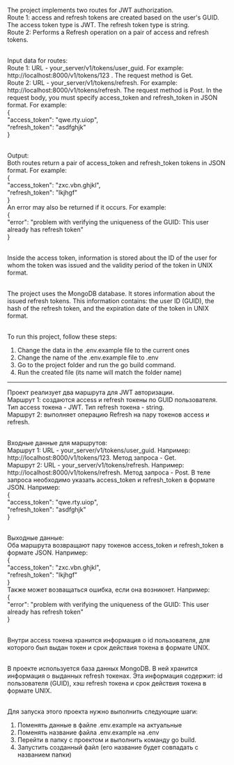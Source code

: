 The project implements two routes for JWT authorization.<br>
Route 1: access and refresh tokens are created based on the user's GUID. The access token type is JWT. The refresh token type is string.<br>
Route 2: Performs a Refresh operation on a pair of access and refresh tokens.<br><br>

Input data for routes:<br>
Route 1: URL - your_server/v1/tokens/user_guid. For example: http://localhost:8000/v1/tokens/123 . The request method is Get.<br>
Route 2: URL - your_server/v1/tokens/refresh. For example: http://localhost:8000/v1/tokens/refresh. The request method is Post. In the request body, you must specify access_token and refresh_token in JSON format. For example:<br>
{<br>
"access_token": "qwe.rty.uiop",<br>
"refresh_token": "asdfghjk"<br>
}<br><br>

Output:<br>
Both routes return a pair of access_token and refresh_token tokens in JSON format. For example:<br>
{<br>
"access_token": "zxc.vbn.ghjkl",<br>
"refresh_token": "lkjhgf"<br>
}<br>
An error may also be returned if it occurs. For example:<br>
{<br>
"error": "problem with verifying the uniqueness of the GUID: This user already has refresh token"<br>
}<br><br>

Inside the access token, information is stored about the ID of the user for whom the token was issued and the validity period of the token in UNIX format.<br><br>

The project uses the MongoDB database. It stores information about the issued refresh tokens. This information contains: the user ID (GUID), the hash of the refresh token, and the expiration date of the token in UNIX format.<br><br>

To run this project, follow these steps:<br>
1. Change the data in the .env.example file to the current ones<br>
2. Change the name of the .env.example file to .env<br>
3. Go to the project folder and run the go build command.<br>
4. Run the created file (its name will match the folder name)<br>
---

Проект реализует два маршрута для JWT авторизации.<br>
Маршрут 1: создаются access и refresh токены по GUID пользователя. Тип access токена - JWT. Тип refresh токена - string.<br>
Маршрут 2: выполняет операцию Refresh на пару токенов access и refresh.<br><br>

Входные данные для маршрутов:<br>
Маршрут 1: URL - your_server/v1/tokens/user_guid. Например: http://localhost:8000/v1/tokens/123. Метод запроса - Get.<br>
Маршрут 2: URL - your_server/v1/tokens/refresh. Например: http://localhost:8000/v1/tokens/refresh. Метод запроса - Post. В теле запроса необходимо указать access_token и refresh_token в формате JSON. Например:<br>
{<br>
  "access_token": "qwe.rty.uiop",<br>
  "refresh_token": "asdfghjk"<br>
}<br><br>

Выходные данные:<br>
Оба маршрута возвращают пару токенов access_token и refresh_token в формате JSON. Например:<br>
{<br>
  "access_token": "zxc.vbn.ghjkl",<br>
  "refresh_token": "lkjhgf"<br>
}<br>
Также может возващаться ошибка, если она возникнет. Например:<br>
{<br>
  "error": "problem with verifying the uniqueness of the GUID: This user already has refresh token"<br>
}<br><br>

Внутри access токена хранится информация о id пользователя, для которого был выдан токен и срок действия токена в формате UNIX.<br><br>

В проекте используется база данных MongoDB. В ней хранится информация о выданных refresh токенах. Эта информация содержит: id пользователя (GUID), хэш refresh токена и срок действия токена в формате UNIX.<br><br>

Для запуска этого проекта нужно выполнить следующие шаги:<br>
1. Поменять данные в файле .env.example на актуальные<br>
2. Поменять название файла .env.example на .env<br>
3. Перейти в папку с проектом и выполнить команду go build.<br>
4. Запустить созданный файл (его название будет совпадать с названием папки)
